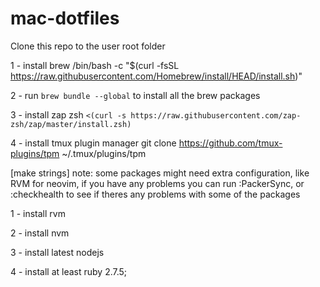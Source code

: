 # mac-dotfiles
Clone this repo to the user root folder

1 - install brew /bin/bash -c "$(curl -fsSL https://raw.githubusercontent.com/Homebrew/install/HEAD/install.sh)"

2 - run `brew bundle --global` to install all the brew packages

3 - install zap zsh `<(curl -s https://raw.githubusercontent.com/zap-zsh/zap/master/install.zsh)`

4 - install tmux plugin manager git clone https://github.com/tmux-plugins/tpm ~/.tmux/plugins/tpm

[make strings]
note: some packages might need extra configuration, like RVM
for neovim, if you have any problems you can run :PackerSync, or :checkhealth to see if 
theres any problems with some of the packages

1 - install rvm

2 - install nvm

3 - install latest nodejs

4 - install at least ruby 2.7.5;

